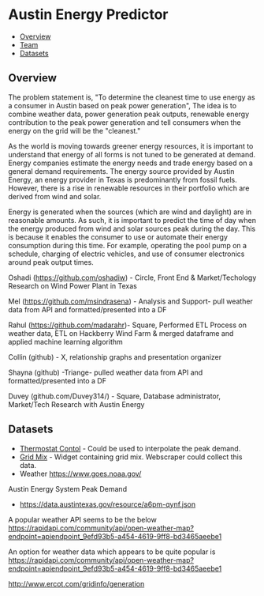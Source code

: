 # Austin Energy Predictor

* [Overview](#overview)
* [Team](#team)
* [Datasets](#datasets)

## Overview
The problem statement is, "To determine the cleanest time to use energy as a consumer in Austin based on peak power generation", The idea is to combine weather data, power generation peak outputs, renewable energy contribution to the peak power generation and tell consumers when the energy on the grid will be the "cleanest."

As the world is moving towards greener energy resources, it is important to understand that energy of all forms is not tuned to be generated at demand.  Energy companies estimate the energy needs and trade energy based on a general demand requirements.  The energy source provided by Austin Energy, an energy provider in Texas is predominantly from fossil fuels.  However, there is a rise in renewable resources in their portfolio which are derived from wind and solar.

Energy is generated when the sources (which are wind and daylight) are in reasonable amounts.  As such, it is important to predict the time of day when the energy produced from wind and solar sources peak during the day.  This is because it enables the consumer to use or automate their energy consumption during this time.  For example, operating the pool pump on a schedule, charging of electric vehicles, and use of consumer electronics around peak output times.




Oshadi (https://github.com/oshadiw) - Circle, Front End & Market/Techology Research on Wind Power Plant in Texas
 
Mel (https://github.com/msindrasena) - Analysis and Support- pull weather data from API and formatted/presented into a DF

Rahul (https://github.com/madarahr)- Square, Performed ETL Process on weather data, ETL on Hackberry Wind Farm
 & merged dataframe and applied machine learning algorithm 
 
Collin (github) - X, relationship graphs and presentation organizer

Shayna (github) -Triange- pulled weather data from API and formatted/presented into a DF

Duvey (github.com/Duvey314/) - Square, Database administrator, Market/Tech Research with Austin Energy 

## Datasets
* [Thermostat Contol](https://data.austintexas.gov/Utilities-and-City-Services/Power-Partner-Thermostat-Program/7jgb-hbdr) - Could be used to interpolate the peak demand.
* [Grid Mix](https://austinenergy.com/ae/about/environment/renewable-power-generation) - Widget containing grid mix. Webscraper could collect this data.
* Weather https://www.goes.noaa.gov/

Austin Energy System Peak Demand
* https://data.austintexas.gov/resource/a6pm-qynf.json


A popular weather API seems to be the below
https://rapidapi.com/community/api/open-weather-map?endpoint=apiendpoint_9efd93b5-a454-4619-9ff8-bd3465aeebe1

An option for weather data which appears to be quite popular is
https://rapidapi.com/community/api/open-weather-map?endpoint=apiendpoint_9efd93b5-a454-4619-9ff8-bd3465aeebe1




http://www.ercot.com/gridinfo/generation

